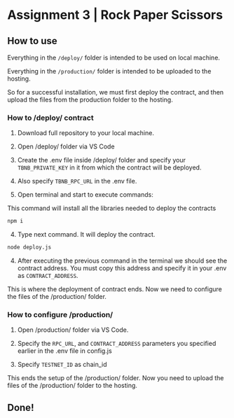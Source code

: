 # Assignment 3 | Rock Paper Scissors

## How to use

Everything in the `/deploy/` folder is intended to be used on local machine.

Everything in the `/production/` folder is intended to be uploaded to the hosting.

So for a successful installation, we must first deploy the contract, and then upload the files from the production folder to the hosting.

### How to /deploy/ contract

1. Download full repository to your local machine.

2. Open /deploy/ folder via VS Code

3. Create the .env file inside /deploy/ folder and specify your `TBNB_PRIVATE_KEY` in it from which the contract will be deployed.

3. Also specify `TBNB_RPC_URL` in the .env file.

3. Open terminal and start to execute commands:

This command will install all the libraries needed to deploy the contracts

```bash
npm i
```

4. Type next command. It will deploy the contract.

```bash
node deploy.js
```

4. Аfter executing the previous command in the terminal we should see the contract address. You must copy this address and specify it in your .env as `CONTRACT_ADDRESS`.

This is where the deployment of contract ends. Now we need to configure the files of the /production/ folder.

### How to configure /production/

1. Open /production/ folder via VS Code.

2. Specify the `RPC_URL`, and `CONTRACT_ADDRESS` parameters you specified earlier in the .env file in config.js

3. Specify `TESTNET_ID` as chain_id

This ends the setup of the /production/ folder. Now you need to upload the files of the /production/ folder to the hosting.

## Done!

